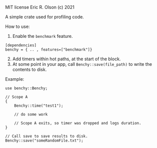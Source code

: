 MIT license
Eric R. Olson (c) 2021


A simple crate used for profiling code. 

How to use:
1) Enable the `benchmark` feature.
```
[dependencies]
benchy = { .. , features=["benchmark"]}
```
2) Add timers within hot paths, at the start of the block.
3) At some point in your app, call `Benchy::save(file_path)` to write the contents to disk. 


Example: 

```
use benchy::Benchy;

// Scope A
{
    Benchy::time("test1");

    // do some work

    // Scope A exits, so timer was dropped and logs duration.
}

// Call save to save results to disk.
Benchy::save("someRandomFile.txt");
```
